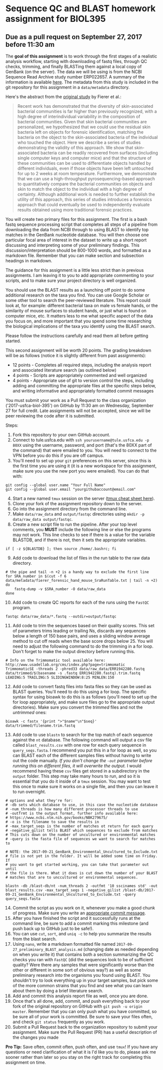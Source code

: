 # Sequence QC and BLAST homework assignment for BIOL395
## Due as a pull request on September 27, 2017 before 11:30 am

The **goal of this assignment** is to work through the first stages of a realistic analysis workflow, starting with downloading of fastq files, through QC checks, trimming, and finally BLASTing them against a local copy of GenBank (on the server). The data we will be using is from the NCBI Sequence Read Archive study number ERP022657. A summary of the information is available [here](https://www.ncbi.nlm.nih.gov/Traces/study/?WebEnv=NCID_1_128047291_130.14.22.33_5555_1505945515_1626731749_0MetA0_S_HStore&query_key=5). The metadata from this study is included in the git repository for this assignment in a `data/metadata` directory.

Here's the abstract from the [original study](https://trace.ncbi.nlm.nih.gov/Traces/sra/sra.cgi?study=ERP022657) by Fierer et al.:

> Recent work has demonstrated that the diversity of skin-associated bacterial communities is far higher than previously recognized, with a high degree of interindividual variability in the composition of bacterial communities. Given that skin bacterial communities are personalized, we hypothesized that we could use the residual skin bacteria left on objects for forensic identification, matching the bacteria on the object to the skin-associated bacteria of the individual who touched the object. Here we describe a series of studies demonstrating the validity of this approach. We show that skin-associated bacteria can be readily recovered from surfaces (including single computer keys and computer mice) and that the structure of these communities can be used to differentiate objects handled by different individuals, even if those objects have been left untouched for up to 2 weeks at room temperature. Furthermore, we demonstrate that we can use a high-throughput pyrosequencing-based approach to quantitatively compare the bacterial communities on objects and skin to match the object to the individual with a high degree of certainty. Although additional work is needed to further establish the utility of this approach, this series of studies introduces a forensics approach that could eventually be used to independently evaluate results obtained using more traditional forensic practices.

You will create two primary files for this assignment. The first is a bash fastq sequence processing script that completes all steps of a pipeline from downloading the data from NCBI through to using BLAST to identify top matches in the GenBank nucleotide database. You will then choose one particular focal area of interest in the dataset to write up a short report discussing and interpreting some of your preliminary findings. This discussion/interpretation should be 800-1000 words, and formatted as a markdown file. Remember that you can make section and subsection headings in markdown.

The guidance for this assignment is a little less strict than in previous assignments. I am leaving it to you to add appropriate commenting to your scripts, and to make sure your project directory is well organized.

You should use the BLAST results as a launching off point to do some additional research on the taxa you find. You can use Google Scholar or some other tool to search the peer-reviewed literature. This report could look at, for example: different bacterial taxa on male vs female hands, or the similarity of mouse surfaces to student hands, or just what is found on computer mice, etc. It matters less to me what specific aspect of the data you focus on, and more important that you spend some time researching the biological implications of the taxa you identify using the BLAST search.

Please follow the instructions carefully and read them all before getting started.

This second assignment will be worth 20 points. The grading breakdown will be as follows (notice it is slightly different from past assignments):

* 12 points - Completes all required steps, including the analysis report and associated literature search (as outlined below)
* 4 points - Scripts are appropriately commented and well organized
* 4 points - Appropriate use of git to version control the steps, including adding and committing the appropriate files at the specific steps below, and writing informative and appropriately formatted commit messages

You must submit your work as a Pull Request to the class organization ('2017-usfca-biol-395') on GitHub by 11:30 am on Wednesday, September 27 for full credit. Late assignments will not be accepted, since we will be peer reviewing the code after it is submitted.

Steps:

1. Fork this repository to your own GitHub account.
2. Connect to tule.usfca.edu with `ssh yourusername@tule.usfca.edu -p 80XX` using the username, password, and port (that's the 80XX part of the command) that were emailed to you. You will need to connect to the VPN before you do this if you are off campus.
3. You'll need to set up your `git` preferences on this server, since this is the first time you are using it (it is a new workspace for this assignment, make sure you use the new port you were emailed). You can do that with:

```
git config --global user.name "Your Full Name"
git config --global user.email "yourgithubaccount@email.com"
```

4. Start a new named `tmux` session on the server ([tmux cheat sheet here](https://gist.github.com/MohamedAlaa/2961058)).
5. Clone your fork of the assignment repository down to the server.
6. Go into the assignment directory from the command line.
7. Make `data/raw_data` and `output/fastqc` directories using `mkdir -p data/raw_data output/fastqc`.
8. Create a new script file to run the pipeline. After your top level comments, you **MUST** include the following line or else the programs may not work. This line checks to see if there is a value for the variable BLASTDB, and if there is not, then it sets the appropriate variables.

```
if [ -z ${BLASTDB} ]; then source /home/.bashrc; fi
```

9. Add code to download the list of files in the run table to the raw data directory.

```
# the pipe and tail -n +2 is a handy way to exclude the first line
for SRA_number in $(cut -f 6 data/metadata/fierer_forensic_hand_mouse_SraRunTable.txt | tail -n +2)
do
    fastq-dump -v $SRA_number -O data/raw_data
done
```

10. Add code to create QC reports for each of the runs using the `FastQC` program.

```
fastqc data/raw_data/*.fastq --outdir=output/fastqc
```

11. Add code to trim the sequences based on their quality scores. This set of parameters trims leading or trailing Ns, discards any sequences below a length of 150 base pairs, and uses a sliding window average method to cut off reads when the base score drops below 25. You will need to adjust the following command to do the trimming in a for loop. Don't forget to make the output directory before running this.

```
# Info on the Trimmomatic tool available here: http://www.usadellab.org/cms/index.php?page=trimmomatic
TrimmomaticSE -threads 2 -phred33 data/raw_data/ERR1942280.fastq data/trimmed/$(basename -s .fastq ERR1942280.fastq).trim.fastq LEADING:5 TRAILING:5 SLIDINGWINDOW:8:25 MINLEN:150
```

12. Add code to convert fastq files into fasta files so they can be used as BLAST queries. You'll need to do this using a for loop. The specific syntax for using bioawk to do this is as follows (you'll need to set up the for loop appropriately, and make sure files go to the appropriate output directories). Make sure you convert the *trimmed* files and not the *untrimmed* ones:

```
bioawk -c fastx '{print ">"$name"\n"$seq}' data/trimmed/filename.trim.fastq
```

13. Add code to use `blastn` to search for the top match of each sequence against the `nt` database. The following command will output a csv file called `blast_results.csv` with one row for each query sequence in `query_seqs.fasta`. I recommend you put this in a for loop as well, so you can BLAST each of the different samples files without having to write out the code manually. *If you don't change the `-out` parameter before running this on different files, it will overwrite the output.* I would recommend having these `csv` files get stored in a subdirectory in the `output` folder. This step may take many hours to run, and so it is essential that you do it inside of a `tmux` session. You may want to test this once to make sure it works on a single file, and then you can leave it to run overnight.

```
# options and what they're for:
# -db sets which database to use, in this case the nucleotide database
# -num_threads is how many different processor threads to use
# -outfrmt is the output format, further info available here:
# https://www.ncbi.nlm.nih.gov/books/NBK279675/
# -o is the filename to save the results in
# -max_target_seqs is the number of matches ot return for each query
# -negative_gilist tells BLAST which sequences to exclude from matches
# This cuts down on the number of uncultured or environmental matches
# -query is the fasta file of sequences we want to search for matches to

# NOTE: the 2017-09-21_GenBank_Environmental_Uncultured_to_Exclude.txt
# file is not yet in the folder. It will be added some time on Friday. If
# you want to get started working, you can take that parameter out until
# the file is there. What it does is cut down the number of your BLAST
# matches that are to unccultured or environmental sequences.

blastn -db /blast-db/nt -num_threads 2 -outfmt '10 sscinames std' -out blast_results.csv -max_target_seqs 1 -negative_gilist /blast-db/2017-09-21_GenBank_Environmental_Uncultured_to_Exclude.txt -query query_seqs.fasta
```

14. Commit the script as you work on it, whenever you make a good chunk of progress. Make sure you write
   an [appropriate commit message](https://chris.beams.io/posts/git-commit/).
15. After you have finished the script and it successfully runs at the command line, be sure to add a commit marking this milestone (and push back up to GitHub just to be safe!).
16. You can use `cut`, `sort`, and `uniq -c` to help you summarize the results from the blast search.
17. Using `nano`, write a markdown formatted file named `2017-09-27_preliminary_BLAST_analysis.md` (changing date as needed depending on when you write it) that contains both a section summarizing the QC checks you ran with `FastQC` (did the sequences look to be of sufficient quality? Were there any samples that were significantly worse than the other or different in some sort of obvious way?) as well as some preliminary research into the organisms you found using BLAST. You shouldn't try to look everything up in your target samples, but pick some of the more common strains that you find and see what you can learn about them by doing a brief literature search.
18. Add and commit this analysis report file as well, once you are done.
19. Once that's all done, add, commit, and push everything back to your fork of the original repository on GitHub with `git push -u origin master`. Remember that you can only push what you have committed, so be sure all of your work is committed. Be sure to save your files often, and check `git status` frequently as you work.
20. Submit a Pull Request back to the organization repository to submit your assignment. Make sure the Pull Request (PR) has a useful description of the changes you made

**Pro Tip:** Save often, commit often, push often, and use `tmux`! If you have any questions or need clarification of what it is I'd like you to do, please ask me sooner rather than later so you stay on the right track for completing this assignment on time.
